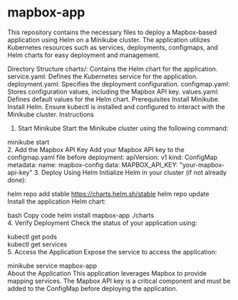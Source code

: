 # mapbox-app
This repository contains the necessary files to deploy a Mapbox-based application using Helm on a Minikube cluster. The application utilizes Kubernetes resources such as services, deployments, configmaps, and Helm charts for easy deployment and management.

Directory Structure
charts/: Contains the Helm chart for the application.
service.yaml: Defines the Kubernetes service for the application.
deployment.yaml: Specifies the deployment configuration.
configmap.yaml: Stores configuration values, including the Mapbox API key.
values.yaml: Defines default values for the Helm chart.
Prerequisites
Install Minikube.
Install Helm.
Ensure kubectl is installed and configured to interact with the Minikube cluster.
Instructions
1. Start Minikube
Start the Minikube cluster using the following command:

minikube start  
2. Add the Mapbox API Key
Add your Mapbox API key to the configmap.yaml file before deployment:
apiVersion: v1
kind: ConfigMap
metadata:
  name: mapbox-config
data:
  MAPBOX_API_KEY: "your-mapbox-api-key"
3. Deploy Using Helm
Initialize Helm in your cluster (if not already done):

helm repo add stable https://charts.helm.sh/stable
helm repo update  
Install the application Helm chart:

bash
Copy code
helm install mapbox-app ./charts  
4. Verify Deployment
Check the status of your application using:

kubectl get pods  
kubectl get services  
5. Access the Application
Expose the service to access the application:

minikube service mapbox-app  
About the Application
This application leverages Mapbox to provide mapping services. The Mapbox API key is a critical component and must be added to the ConfigMap before deploying the application.
